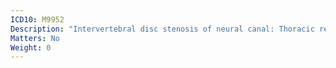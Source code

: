 ```yaml
---
ICD10: M9952
Description: "Intervertebral disc stenosis of neural canal: Thoracic region"
Matters: No
Weight: 0
---
```

